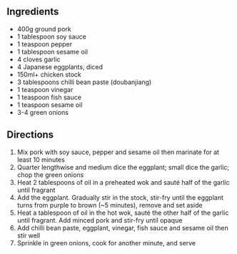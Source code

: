 ## Ingredients
- 400g ground pork
- 1 tablespoon soy sauce
- 1 teaspoon pepper
- 1 tablespoon sesame oil
- 4 cloves garlic
- 4 Japanese eggplants, diced
- 150ml+ chicken stock
- 3 tablespoons chilli bean paste (doubanjiang)
- 1 teaspoon vinegar
- 1 teaspoon fish sauce
- 1 teaspoon sesame oil
- 3-4 green onions

## Directions
1. Mix pork with soy sauce, pepper and sesame oil then marinate for at least 10 minutes
2. Quarter lengthwise and medium dice the eggplant; small dice the garlic; chop the green onions  
4. Heat 2 tablespoons of oil in a preheated wok and sauté half of the garlic until fragrant
5. Add the eggplant. Gradually stir in the stock, stir-fry until the eggplant turns from purple to brown (~5 minutes), remove and set aside
6. Heat a tablespoon of oil in the hot wok, sauté the other half of the garlic until fragrant. Add minced pork and stir-fry until opaque
7. Add chilli bean paste, eggplant, vinegar, fish sauce and sesame oil then stir well
8. Sprinkle in green onions, cook for another minute, and serve

